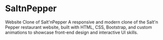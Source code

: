 # SaltnPepper
Website Clone of Salt'nPepper
A responsive and modern clone of the Salt'n Pepper restaurant website, built with HTML, CSS, Bootstrap, and custom animations to showcase front-end design and interactive UI skills.
